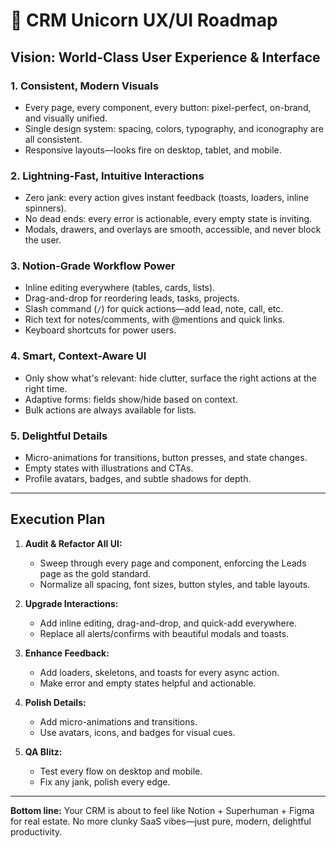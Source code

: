 # 🚀 CRM Unicorn UX/UI Roadmap

## Vision: World-Class User Experience & Interface

### 1. Consistent, Modern Visuals
- Every page, every component, every button: pixel-perfect, on-brand, and visually unified.
- Single design system: spacing, colors, typography, and iconography are all consistent.
- Responsive layouts—looks fire on desktop, tablet, and mobile.

### 2. Lightning-Fast, Intuitive Interactions
- Zero jank: every action gives instant feedback (toasts, loaders, inline spinners).
- No dead ends: every error is actionable, every empty state is inviting.
- Modals, drawers, and overlays are smooth, accessible, and never block the user.

### 3. Notion-Grade Workflow Power
- Inline editing everywhere (tables, cards, lists).
- Drag-and-drop for reordering leads, tasks, projects.
- Slash command (`/`) for quick actions—add lead, note, call, etc.
- Rich text for notes/comments, with @mentions and quick links.
- Keyboard shortcuts for power users.

### 4. Smart, Context-Aware UI
- Only show what's relevant: hide clutter, surface the right actions at the right time.
- Adaptive forms: fields show/hide based on context.
- Bulk actions are always available for lists.

### 5. Delightful Details
- Micro-animations for transitions, button presses, and state changes.
- Empty states with illustrations and CTAs.
- Profile avatars, badges, and subtle shadows for depth.

---

## Execution Plan

1. **Audit & Refactor All UI:**
   - Sweep through every page and component, enforcing the Leads page as the gold standard.
   - Normalize all spacing, font sizes, button styles, and table layouts.

2. **Upgrade Interactions:**
   - Add inline editing, drag-and-drop, and quick-add everywhere.
   - Replace all alerts/confirms with beautiful modals and toasts.

3. **Enhance Feedback:**
   - Add loaders, skeletons, and toasts for every async action.
   - Make error and empty states helpful and actionable.

4. **Polish Details:**
   - Add micro-animations and transitions.
   - Use avatars, icons, and badges for visual cues.

5. **QA Blitz:**
   - Test every flow on desktop and mobile.
   - Fix any jank, polish every edge.

---

**Bottom line:**
Your CRM is about to feel like Notion + Superhuman + Figma for real estate. No more clunky SaaS vibes—just pure, modern, delightful productivity. 